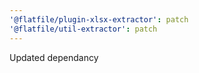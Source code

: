 ```yaml
---
'@flatfile/plugin-xlsx-extractor': patch
'@flatfile/util-extractor': patch
---
```


Updated dependancy
